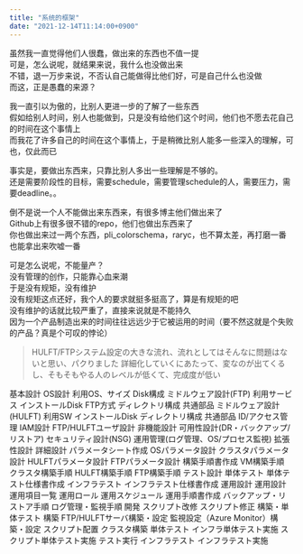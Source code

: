 ```yaml
---
title: "系统的框架"
date: "2021-12-14T11:14:00+0900"
---
```


虽然我一直觉得他们人很蠢，做出来的东西也不值一提  
可是，怎么说呢，就结果来说，我什么也没做出来  
不错，退一万步来说，不否认自己能做得比他们好，可是自己什么也没做  
而这，正是愚蠢的来源？

我一直引以为傲的，比别人更进一步的了解了一些东西  
假如给别人时间，别人也能做到，只是没有给他们这个时间，他们也不愿去花自己的时间在这个事情上  
而我花了许多自己的时间在这个事情上，于是稍微比别人能多一些深入的理解，可也，仅此而已  

事实是，要做出东西来，只靠比别人多出一些理解是不够的。  
还是需要阶段性的目标，需要schedule，需要管理schedule的人，需要压力，需要deadline。。

倒不是说一个人不能做出来东西来，有很多博主他们做出来了  
Github上有很多很不错的repo，他们也做出东西来了  
你也做出来过一两个东西，pli_colorschema，raryc，也不算太差，再打磨一番也能拿出来吹嘘一番  

可是怎么说呢，不能量产？  
没有管理的创作，只能靠心血来潮  
于是没有规矩，没有维护  
没有规矩这点还好，我个人的要求就挺多挺高了，算是有规矩的吧  
没有维护的话就比较严重了，直接来说就是不能持久  
因为一个产品制造出来的时间往往远远少于它被运用的时间（要不然这就是个失败的产品？真是个可叹的悖论）

> HULFT/FTPシステム設定の大きな流れ、流れとしてはそんなに問題はないと思い、パクりました
詳細化していくにあたって、変なのが出てくるし、そもそもやる人のレベルが低くて、完成度が低い

基本設計	OS設計	利用OS、サイズ
		Disk構成
	ミドルウェア設計(FTP)	利用サービス
		インストールDisk
		FTP方式
		ディレクトリ構成
		共通部品
	ミドルウェア設計(HULFT)	利用SW
		インストールDisk
		ディレクトリ構成
		共通部品
	ID/アクセス管理	IAM設計
		FTP/HULFTユーザ設計
	非機能設計	可用性設計(DR・バックアップ/リストア)
		セキュリティ設計(NSG)
		運用管理(ログ管理、OS/プロセス監視)
		拡張性設計
詳細設計	パラメータシート作成	OSパラメータ設計
		クラスタパラメータ設計
		HULFTパラメータ設計
		FTPパラメータ設計
	構築手順書作成	VM構築手順
		クラスタ構築手順
		HULFT構築手順
		FTP構築手順
テスト設計	単体テスト	単体テスト仕様書作成
	インフラテスト	インフラテスト仕様書作成
運用設計	運用設計	運用項目一覧
		運用ロール
		運用スケジュール
	運用手順書作成	バックアップ・リストア手順
		ログ管理・監視手順
開発	スクリプト改修	スクリプト修正
構築・単体テスト	構築	FTP/HULFTサーバ構築・設定
		監視設定（Azure Monitor）構築・設定
		スクリプト配置
		クラスタ構築
	単体テスト	インフラ単体テスト実施
		スクリプト単体テスト実施
テスト実行	インフラテスト	インフラテスト実施
